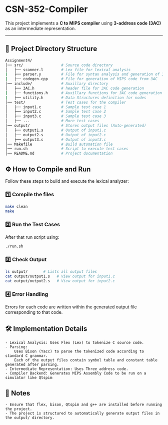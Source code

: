 # CSN-352-Compiler

This project implements a **C to MIPS compiler** using **3-address code (3AC)** as an intermediate representation.  

---

## 📂 Project Directory Structure  
```bash
Assignment4/
│── src/                 # Source code directory
│   ├── scanner.l        # Lex file for lexical analysis
|   ├── parser.y         # File for syntax analysis and generation of 3AC
|   ├── codegen.cpp      # File for generation of MIPS code from 3AC
│── include/             # Auxillary directory
│   ├── 3AC.h            # header file for 3AC code generation
|   ├── functions.h      # Auxillary functions for 3AC code generation
|   ├── utility.h        # Data Structures definition for nodes
│── test/                # Test cases for the compiler
│   ├── input1.c         # Sample test case 1
│   ├── input2.c         # Sample test case 2
│   ├── input3.c         # Sample test case 3
│   ├── ...              # More test cases
│── output/              # Stores output files (Auto-generated)
│   ├── output1.s        # Output of input1.c
│   ├── output2.s        # Output of input2.c
│   ├── output3.s        # Output of input3.c
│── Makefile             # Build automation file
│── run.sh               # Script to execute test cases
│── README.md            # Project documentation


```
## ⚙️ How to Compile and Run  
Follow these steps to build and execute the lexical analyzer:

### 1️⃣ Compile the files 
```bash
make clean
make
```
### 2️⃣ Run the Test Cases
After that run script using:
```bash
./run.sh
```
### 3️⃣ Check Output
```bash
ls output/       # Lists all output files
cat output/output1.s   # View output for input1.c
cat output/output2.s   # View output for input2.c
```
### 4️⃣ Error Handling  
Errors for each code are written within the generated output file corresponding to that code.

## 🛠️ Implementation Details

    - Lexical Analysis: Uses Flex (Lex) to tokenize C source code.
    - Parsing: 
        Uses Bison (Yacc) to parse the tokenized code according to standard C grammar.
        Each of the output files contain symbol table and constant table generated after parsing. 
    - Intermediate Representation: Uses Three address code.
    - Compiler Backend: Generates MIPS Assembly Code to be run on a simulator like Qtspim

## 📌 Notes

    - Ensure that flex, bison, Qtspim and g++ are installed before running the project.
    - The project is structured to automatically generate output files in the output/ directory.